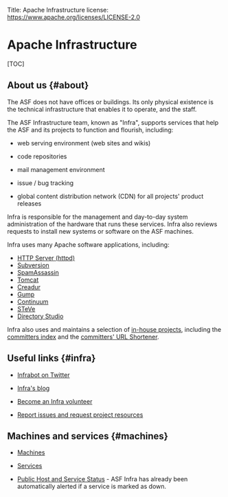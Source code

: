 Title: Apache Infrastructure
license: https://www.apache.org/licenses/LICENSE-2.0

# Apache Infrastructure

[TOC]

## About us  {#about}

The ASF does not have offices or buildings. Its only physical existence is the technical infrastructure that enables it to operate, and the staff.

The ASF Infrastructure team, known as "Infra", supports services that help the ASF and its projects to function and flourish, including:

- web serving environment (web sites and wikis)

- code repositories

- mail management environment

- issue / bug tracking

- global content distribution network (CDN) for all projects' product releases


Infra is responsible for the management and day-to-day system administration of the hardware that runs these services. Infra also reviews requests to install new systems or software on the ASF machines.

Infra uses many Apache software applications, including:

- [HTTP Server (httpd)](http://httpd.apache.org/)
- [Subversion](http://subversion.apache.org/)
- [SpamAssassin](http://spamassassin.apache.org/)
- [Tomcat](http://tomcat.apache.org/)
- [Creadur](http://creadur.apache.org/)
- [Gump](http://gump.apache.org/)
- [Continuum](http://continuum.apache.org/)
- [STeVe](http://steve.apache.org/)
- [Directory Studio](http://directory.apache.org/studio/)

Infra also uses and maintains a selection of [in-house projects](https://svn.apache.org/repos/infra/infrastructure/trunk/projects/),
including the [committers index](http://home.apache.org/committer-index.html) and the [committers' URL Shortener](http://s.apache.org/).


## Useful links  {#infra}

-  <a href="https://twitter.com/infrabot" target="_blank">Infrabot on Twitter</a>

-  <a href="http://blogs.apache.org/infra/" target="_blank">Infra's blog</a>

-  <a href="https://infra.apache.org/infra-volunteer.html" target="_blank">Become an Infra volunteer</a> 

-  <a href="https://infra.apache.org/contact.html" target="_blank">Report issues and request project
resources</a> 


## Machines and services  {#machines}

-  <a href="https://infra.apache.org/machines.html" target="_blank">Machines</a>

-  <a href="https://infra.apache.org/services.html" target="_blank">Services</a>

-  [Public Host and Service Status](https://status.apache.org/) -
ASF Infra has already been automatically alerted if a service is marked as down.
